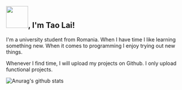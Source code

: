 

<!---
laiadriantao/laiadriantao is a ✨ special ✨ repository because its `README.md` (this file) appears on your GitHub profile.
You can click the Preview link to take a look at your changes.
--->
<h2> <img src="https://media1.giphy.com/media/Lpnun3kJinrVRGmi8a/giphy.gif" width="60">, I'm Tao Lai!</h2>

I'm a university student from Romania. When I have time I like learning something new. When it comes to programming I enjoy trying out new things.

Whenever I find time, I will upload my projects on Github. I only upload functional projects.

![Anurag's github stats](https://github-readme-stats.vercel.app/api?username=anuraghazra)

